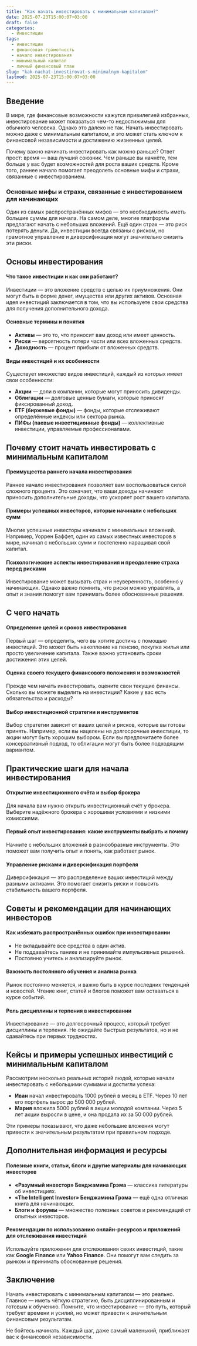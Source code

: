 ```yaml
---
title: "Как начать инвестировать с минимальным капиталом?"
date: 2025-07-23T15:00:07+03:00
draft: false
categories:
  - Инвестиции
tags:
  - инвестиции
  - финансовая грамотность
  - начало инвестирования
  - минимальный капитал
  - личный финансовый план
slug: "kak-nachat-investirovat-s-minimalnym-kapitalom"
lastmod: 2025-07-23T15:00:07+03:00
---
```


## Введение

В мире, где финансовые возможности кажутся привилегией избранных, инвестирование может показаться чем-то недостижимым для обычного человека. Однако это далеко не так. Начать инвестировать можно даже с минимальным капиталом, и это может стать ключом к финансовой независимости и достижению жизненных целей.

Почему важно начинать инвестировать как можно раньше? Ответ прост: время — ваш лучший союзник. Чем раньше вы начнёте, тем больше у вас будет возможностей для роста ваших средств. Кроме того, раннее начало помогает преодолеть основные мифы и страхи, связанные с инвестированием.

### Основные мифы и страхи, связанные с инвестированием для начинающих

Один из самых распространённых мифов — это необходимость иметь большие суммы для начала. На самом деле, многие платформы предлагают начать с небольших вложений. Ещё один страх — это риск потерять деньги. Да, инвестиции всегда связаны с риском, но грамотное управление и диверсификация могут значительно снизить эти риски.

## Основы инвестирования

#### Что такое инвестиции и как они работают?

Инвестиции — это вложение средств с целью их приумножения. Они могут быть в форме денег, имущества или других активов. Основная идея инвестиций заключается в том, что вы используете свои средства для получения дополнительного дохода.

#### Основные термины и понятия

- **Активы** — это то, что приносит вам доход или имеет ценность.
- **Риски** — вероятность потери части или всех вложенных средств.
- **Доходность** — процент прибыли от вложенных средств.

#### Виды инвестиций и их особенности

Существует множество видов инвестиций, каждый из которых имеет свои особенности:
- **Акции** — доли в компании, которые могут приносить дивиденды.
- **Облигации** — долговые ценные бумаги, которые приносят фиксированный доход.
- **ETF (биржевые фонды)** — фонды, которые отслеживают определённые индексы или сектора рынка.
- **ПИФы (паевые инвестиционные фонды)** — коллективные инвестиции, управляемые профессионалами.

## Почему стоит начать инвестировать с минимальным капиталом

#### Преимущества раннего начала инвестирования

Раннее начало инвестирования позволяет вам воспользоваться силой сложного процента. Это означает, что ваши доходы начинают приносить дополнительные доходы, что ускоряет рост вашего капитала.

#### Примеры успешных инвесторов, которые начинали с небольших сумм

Многие успешные инвесторы начинали с минимальных вложений. Например, Уоррен Баффет, один из самых известных инвесторов в мире, начинал с небольших сумм и постепенно наращивал свой капитал.

#### Психологические аспекты инвестирования и преодоление страха перед рисками

Инвестирование может вызывать страх и неуверенность, особенно у начинающих. Однако важно помнить, что риски можно управлять, а опыт и знания помогут вам принимать более обоснованные решения.

## С чего начать

#### Определение целей и сроков инвестирования

Первый шаг — определить, чего вы хотите достичь с помощью инвестиций. Это может быть накопление на пенсию, покупка жилья или просто увеличение капитала. Также важно установить сроки достижения этих целей.

#### Оценка своего текущего финансового положения и возможностей

Прежде чем начать инвестировать, оцените свои текущие финансы. Сколько вы можете выделить на инвестиции? Какие у вас есть обязательства и расходы?

#### Выбор инвестиционной стратегии и инструментов

Выбор стратегии зависит от ваших целей и рисков, которые вы готовы принять. Например, если вы нацелены на долгосрочные инвестиции, то акции могут быть хорошим выбором. Если вы предпочитаете более консервативный подход, то облигации могут быть более подходящим вариантом.

## Практические шаги для начала инвестирования

#### Открытие инвестиционного счёта и выбор брокера

Для начала вам нужно открыть инвестиционный счёт у брокера. Выберите надёжного брокера с хорошими условиями и низкими комиссиями.

#### Первый опыт инвестирования: какие инструменты выбрать и почему

Начните с небольших вложений в разнообразные инструменты. Это поможет вам получить опыт и понять, как работает рынок.

#### Управление рисками и диверсификация портфеля

Диверсификация — это распределение ваших инвестиций между разными активами. Это помогает снизить риски и повысить стабильность вашего портфеля.

## Советы и рекомендации для начинающих инвесторов

#### Как избежать распространённых ошибок при инвестировании

- Не вкладывайте все средства в один актив.
- Не поддавайтесь панике и не принимайте импульсивных решений.
- Постоянно учитесь и анализируйте рынок.

#### Важность постоянного обучения и анализа рынка

Рынок постоянно меняется, и важно быть в курсе последних тенденций и новостей. Чтение книг, статей и блогов поможет вам оставаться в курсе событий.

#### Роль дисциплины и терпения в инвестировании

Инвестирование — это долгосрочный процесс, который требует дисциплины и терпения. Не ожидайте быстрых результатов, но и не сдавайтесь при первых трудностях.

## Кейсы и примеры успешных инвестиций с минимальным капиталом

Рассмотрим несколько реальных историй людей, которые начали инвестировать с небольшими суммами и достигли успеха:
- **Иван** начал инвестировать 1000 рублей в месяц в ETF. Через 10 лет его портфель вырос до 500 000 рублей.
- **Мария** вложила 5000 рублей в акции молодой компании. Через 5 лет акции выросли в цене, и она продала их за 50 000 рублей.

Эти примеры показывают, что даже небольшие вложения могут привести к значительным результатам при правильном подходе.

## Дополнительная информация и ресурсы

#### Полезные книги, статьи, блоги и другие материалы для начинающих инвесторов

- **«Разумный инвестор» Бенджамина Грэма** — классика литературы об инвестициях.
- **«The Intelligent Investor» Бенджамина Грэма** — ещё одна отличная книга для начинающих.
- **Блоги и форумы** — множество полезных советов и рекомендаций от опытных инвесторов.

#### Рекомендации по использованию онлайн-ресурсов и приложений для отслеживания инвестиций

Используйте приложения для отслеживания своих инвестиций, такие как **Google Finance** или **Yahoo Finance**. Они помогут вам следить за рынком и принимать обоснованные решения.

## Заключение

Начать инвестировать с минимальным капиталом — это реально. Главное — иметь чёткую стратегию, быть дисциплинированным и готовым к обучению. Помните, что инвестирование — это путь, который требует времени и усилий, но может привести к значительным финансовым результатам.

Не бойтесь начинать. Каждый шаг, даже самый маленький, приближает вас к финансовой независимости.

